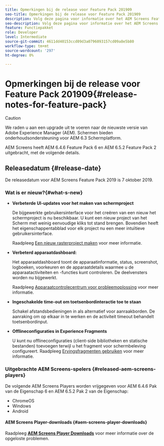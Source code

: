 ```yaml
---
title: Opmerkingen bij de release voor Feature Pack 201909
seo-title: Opmerkingen bij de release voor Feature Pack 201909
description: Volg deze pagina voor informatie over het AEM Screens Feature Pack 201909, uitgebracht op 31 juli 2019.
seo-description: Volg deze pagina voor informatie over het AEM Screens Feature Pack 201909 dat op 7 oktober 2019 is uitgebracht.
feature: Functiepakket
role: Developer
level: Intermediate
source-git-commit: 4611dd40153ccd09d3a0796093157cd09a8e5b80
workflow-type: tm+mt
source-wordcount: '297'
ht-degree: 0%

---
```



# Opmerkingen bij de release voor Feature Pack 201909{#release-notes-for-feature-pack}

>[!CAUTION]
>
>We raden u aan een upgrade uit te voeren naar de nieuwste versie van Adobe Experience Manager (AEM). Schermen bieden onderhoudsondersteuning voor AEM 6.3 Schermplatform.

AEM Screens heeft AEM 6.4.6 Feature Pack 6 en AEM 6.5.2 Feature Pack 2 uitgebracht, met de volgende details.

## Releasedatum {#release-date}

De releasedatum voor AEM Screens Feature Pack 2019 is 7 oktober 2019.

### Wat is er nieuw?{#what-s-new}

* **Verbeterde UI-updates voor het maken van schermproject**

   De bijgewerkte gebruikersinterface voor het creëren van een nieuw het schermproject is nu beschikbaar. U kunt een nieuw project van het Scherm met weinig eenvoudige kliks tot stand brengen. Bovendien heeft het eigenschappentabblad voor elk project nu een meer intuïtieve gebruikersinterface.

   Raadpleeg [Een nieuw rasterproject maken](creating-a-screens-project.md) voor meer informatie.

* **Verbeterd apparaatdashboard:**

   Het apparaatdashboard toont de apparaatinformatie, status, screenshot, logboeken, voorkeuren en de apparaatdetails waarmee u de apparaatactiviteiten en -functies kunt controleren. De deelvensters worden nu bijgewerkt.

   Raadpleeg [Apparaatcontrolecentrum voor probleemoplossing](monitoring-screens.md) voor meer informatie.

* **Ingeschakelde time-out om toetsenbordinteractie toe te staan**

   Schakel afstandsbedieningen in als alternatief voor aanraakborden. De aanraking om op elkaar in te werken en de activiteit timeout behandelt toetsenbordinput.

* **Offlineconfiguraties in Experience Fragments**

   U kunt nu offlineconfiguraties (client-side bibliotheken en statische bestanden) toevoegen terwijl u het fragment voor schermbeleving configureert.
Raadpleeg [Ervingsfragmenten gebruiken](experience-fragments-in-screens.md) voor meer informatie.

### Uitgebrachte AEM Screens-spelers {#released-aem-screens-players}

De volgende AEM Screens Players worden vrijgegeven voor AEM 6.4.6 Pak van de Eigenschap 6 en AEM 6.5.2 Pak 2 van de Eigenschap:

* ChromeOS
* Windows
* Android

#### AEM Screens Player-downloads {#aem-screens-player-downloads}

Raadpleeg [**AEM Screens Player Downloads**](https://download.macromedia.com/screens/) voor meer informatie over de opgeloste problemen.
